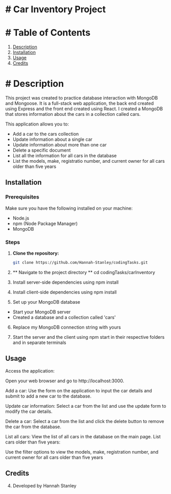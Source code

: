 # # Car Inventory Project

# # Table of Contents 
1. [Description](#description)
2. [Installation](#installation)
3. [Usage](#usage)
4. [Credits](#credits)

# # Description 
This project was created to practice database interaction with MongoDB and Mongoose. It is a full-stack web application, the back end created using Express and the front end created using React. I created a MongoDB that stores information about the cars in a collection called cars. 

This application allows you to:
- Add a car to the cars collection
- Update information about a single car 
- Update information about more than one car 
- Delete a specific document 
- List all the information for all cars in the database 
- List the models, make, registratio number, and current owner for all cars older than five years 

## Installation
### Prerequisites
Make sure you have the following installed on your machine:
- Node.js
- npm (Node Package Manager)
- MongoDB

### Steps
1. **Clone the repository:**
   ```bash
   git clone https://github.com/Hannah-Stanley/codingTasks.git

2. ** Navigate to the project directory **
cd codingTasks/carInventory

3. Install server-side dependencies using npm install

4. Install client-side dependencies using npm install 

5. Set up your MongoDB database 
- Start your MongoDB server 
- Created a database and a collection called 'cars'

6. Replace my MongoDB connection string with yours 

7. Start the server and the client using npm start in their respective folders and in separate terminals 

## Usage 
Access the application:

Open your web browser and go to http://localhost:3000.

Add a car:
Use the form on the application to input the car details and submit to add a new car to the database.

Update car information:
Select a car from the list and use the update form to modify the car details.

Delete a car:
Select a car from the list and click the delete button to remove the car from the database.

List all cars:
View the list of all cars in the database on the main page.
List cars older than five years:

Use the filter options to view the models, make, registration number, and current owner for all cars older than five years

## Credits 
4. Developed by Hannah Stanley 